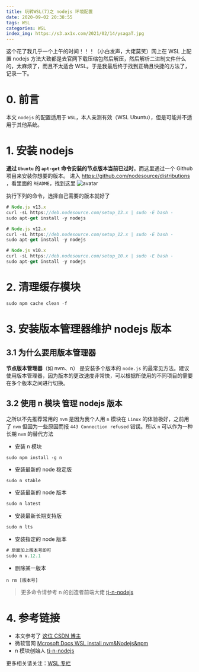 ```yaml
---
title: 玩转WSL(7)之 nodejs 环境配置
date: 2020-09-02 20:38:55
tags: WSL
categories: WSL
index_img: https://s3.ax1x.com/2021/02/14/ysagaT.jpg
---
```


这个花了我几乎一个上午的时间！！！（小白发声，大佬莫笑）网上在 WSL 上配置 nodejs 方法大致都是去官网下载压缩包然后解压，然后解析二进制文件什么的，太麻烦了，而且不太适合 WSL。于是我最后终于找到正确且快捷的方法了，记录一下。

<!--more-->

# 0. 前言

本文 `nodejs` 的配置适用于 `WSL`，本人亲测有效（WSL Ubuntu），但是可能并不适用于其他系统。

# 1. 安装 nodejs

**通过 `Ubuntu` 的 `apt-get` 命令安装的节点版本当前已过时**。而这里通过一个 Github 项目来安装你想要的版本。
进入 https://github.com/nodesource/distributions ，看里面的 `README`，找到这里
![avatar](https://s2.ax1x.com/2020/03/03/3hOgP0.png)

执行下列的命令，选择自己需要的版本就好了

```js
# Node.js v13.x
curl -sL https://deb.nodesource.com/setup_13.x | sudo -E bash -
sudo apt-get install -y nodejs

# Node.js v12.x
curl -sL https://deb.nodesource.com/setup_12.x | sudo -E bash -
sudo apt-get install -y nodejs

# Node.js v10.x
curl -sL https://deb.nodesource.com/setup_10.x | sudo -E bash -
sudo apt-get install -y nodejs
```

# 2. 清理缓存模块

```js
sudo npm cache clean -f
```

# 3. 安装版本管理器维护 nodejs 版本

## 3.1 为什么要用版本管理器

**节点版本管理器**（如 nvm、n） 是安装多个版本的 `node.js` 的最常见方法。建议使用版本管理器，因为版本的更改速度非常快，可以根据所使用的不同项目的需要在多个版本之间进行切换。

## 3.2 使用 n 模块 管理 nodejs 版本

之所以不先推荐常用的 `nvm` 是因为我个人用 `n` 模块在 `Linux` 的体验极好，之前用了 `nvm` 但因为一些原因而报 `443 Connection refused` 错误。所以 `n` 可以作为一种长期 `nvm` 的替代方法

- 安装 n 模块

```linux
sudo npm install -g n
```

- 安装最新的 node 稳定版

```js
sudo n stable
```

- 安装最新的 node 版本

```js
sudo n latest
```

- 安装最新长期支持版

```js
sudo n lts
```

- 安装指定的 node 版本

```js
# 后面加上版本号即可
sudo n v.12.1
```

- 删除某一版本

```
n rm [版本号]
```

> 更多命令请参考 n 的创造者前端大佬 [tj-n-nodejs](https://github.com/tj/n)

# 4. 参考链接

- 本文参考了 [这位 CSDN 博主](https://blog.csdn.net/lovefengruoqing/article/details/93364522?depth_1-utm_source=distribute.pc_relevant.none-task)
- 微软官网 [Mcrosoft Docs WSL install nvm&Nodejs&npm](https://docs.microsoft.com/zh-cn/windows/nodejs/setup-on-wsl2#install-nvm-nodejs-and-npm)
- n 模块创始人 [tj-n-nodejs](https://github.com/tj/n)

更多相关请关注：[WSL 专栏](http://mphy.gitee.io/categories/WSL/)
